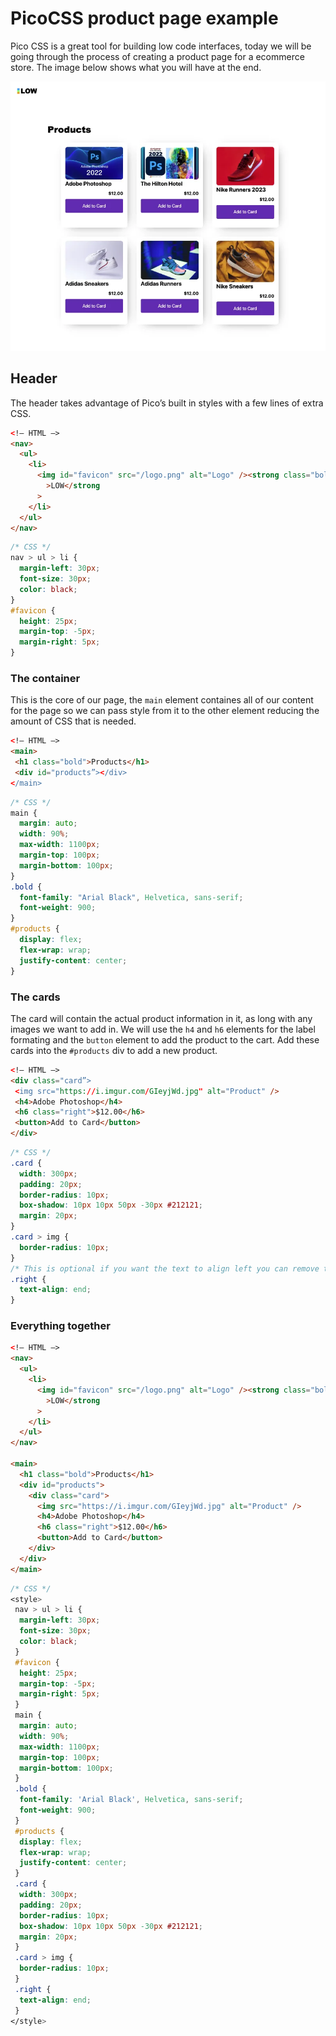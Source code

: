 # PicoCSS product page example

Pico CSS is a great tool for building low code interfaces, today we will be going through the process of creating a product page for a ecommerce store. The image below shows what you will have at the end.

![Product Page Example](./localhost_5173_products_XONOYt44nT.webp)

## Header

The header takes advantage of Pico’s built in styles with a few lines of extra CSS.

```html
<!— HTML —>
<nav>
  <ul>
    <li>
      <img id="favicon" src="/logo.png" alt="Logo" /><strong class="bold"
        >LOW</strong
      >
    </li>
  </ul>
</nav>
```

```css
/* CSS */
nav > ul > li {
  margin-left: 30px;
  font-size: 30px;
  color: black;
}
#favicon {
  height: 25px;
  margin-top: -5px;
  margin-right: 5px;
}
```

### The container

This is the core of our page, the `main` element containes all of our content for the page so we can pass style from it to the other element reducing the amount of CSS that is needed.

```html
<!— HTML —>
<main>
 <h1 class="bold">Products</h1>
 <div id="products”></div>
</main>
```

```css
/* CSS */
main {
  margin: auto;
  width: 90%;
  max-width: 1100px;
  margin-top: 100px;
  margin-bottom: 100px;
}
.bold {
  font-family: "Arial Black", Helvetica, sans-serif;
  font-weight: 900;
}
#products {
  display: flex;
  flex-wrap: wrap;
  justify-content: center;
}
```

### The cards

The card will contain the actual product information in it, as long with any images we want to add in. We will use the `h4` and `h6` elements for the label formating and the `button` element to add the product to the cart. Add these cards into the `#products` div to add a new product.

```html
<!— HTML —>
<div class="card”>
 <img src="https://i.imgur.com/GIeyjWd.jpg" alt="Product" />
 <h4>Adobe Photoshop</h4>
 <h6 class="right">$12.00</h6>
 <button>Add to Card</button>
</div>
```

```css
/* CSS */
.card {
  width: 300px;
  padding: 20px;
  border-radius: 10px;
  box-shadow: 10px 10px 50px -30px #212121;
  margin: 20px;
}
.card > img {
  border-radius: 10px;
}
/* This is optional if you want the text to align left you can remove this */
.right {
  text-align: end;
}
```

### Everything together

```html
<!— HTML —>
<nav>
  <ul>
    <li>
      <img id="favicon" src="/logo.png" alt="Logo" /><strong class="bold"
        >LOW</strong
      >
    </li>
  </ul>
</nav>

<main>
  <h1 class="bold">Products</h1>
  <div id="products">
    <div class="card">
      <img src="https://i.imgur.com/GIeyjWd.jpg" alt="Product" />
      <h4>Adobe Photoshop</h4>
      <h6 class="right">$12.00</h6>
      <button>Add to Card</button>
    </div>
  </div>
</main>
```

```css
/* CSS */
<style>
 nav > ul > li {
  margin-left: 30px;
  font-size: 30px;
  color: black;
 }
 #favicon {
  height: 25px;
  margin-top: -5px;
  margin-right: 5px;
 }
 main {
  margin: auto;
  width: 90%;
  max-width: 1100px;
  margin-top: 100px;
  margin-bottom: 100px;
 }
 .bold {
  font-family: 'Arial Black', Helvetica, sans-serif;
  font-weight: 900;
 }
 #products {
  display: flex;
  flex-wrap: wrap;
  justify-content: center;
 }
 .card {
  width: 300px;
  padding: 20px;
  border-radius: 10px;
  box-shadow: 10px 10px 50px -30px #212121;
  margin: 20px;
 }
 .card > img {
  border-radius: 10px;
 }
 .right {
  text-align: end;
 }
</style>
```
